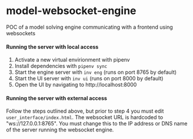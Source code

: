 # model-websocket-engine
POC of a model solving engine communicating with a frontend using websockets

#### Running the server with local access
1. Activate a new virtual envirionment with pipenv
2. Install dependencies with `pipenv sync`
3. Start the engine server with `inv eng` (runs on port 8765 by default)
4. Start the UI server with `inv ui` (runs on port 8000 by default)
5. Open the UI by navigating to http://localhost:8000


#### Running the server with external access
Follow the steps outlined above, but prior to step 4 you must edit `user_interface/index.html`. The websocket URL is hardcoded to "ws://127.0.0.1:8765". You must change this to the IP address or DNS name of the server running the websocket engine.
